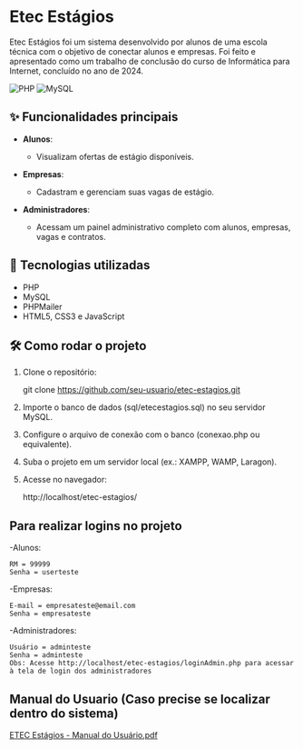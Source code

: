 # Etec Estágios

Etec Estágios foi um sistema desenvolvido por alunos de uma escola técnica com o objetivo de conectar alunos e empresas. Foi feito e apresentado como um trabalho de conclusão do curso de Informática para Internet, concluído no ano de 2024.

![PHP](https://img.shields.io/badge/PHP-7.4+-8892BF?logo=php&logoColor=white)
![MySQL](https://img.shields.io/badge/MySQL-5.7+-4479A1?logo=mysql&logoColor=white)

## ✨ Funcionalidades principais

- **Alunos**:
  - Visualizam ofertas de estágio disponíveis.
  
- **Empresas**:
  - Cadastram e gerenciam suas vagas de estágio.

- **Administradores**:
  - Acessam um painel administrativo completo com alunos, empresas, vagas e contratos.

## 🚀 Tecnologias utilizadas

- PHP
- MySQL
- PHPMailer
- HTML5, CSS3 e JavaScript

## 🛠️ Como rodar o projeto

1. Clone o repositório:

    git clone https://github.com/seu-usuario/etec-estagios.git

2. Importe o banco de dados (sql/etecestagios.sql) no seu servidor MySQL.

3. Configure o arquivo de conexão com o banco (conexao.php ou equivalente).

4. Suba o projeto em um servidor local (ex.: XAMPP, WAMP, Laragon).

5. Acesse no navegador:

    http://localhost/etec-estagios/

## Para realizar logins no projeto

-Alunos:

    RM = 99999
    Senha = userteste
    
-Empresas:

    E-mail = empresateste@email.com
    Senha = empresateste
    
-Administradores:

    Usuário = adminteste
    Senha = adminteste
    Obs: Acesse http://localhost/etec-estagios/loginAdmin.php para acessar à tela de login dos administradores

## Manual do Usuario (Caso precise se localizar dentro do sistema)

  [ETEC Estágios - Manual do Usuário.pdf](https://github.com/user-attachments/files/19964621/ETEC.Estagios.-.Manual.do.Usuario.pdf)
